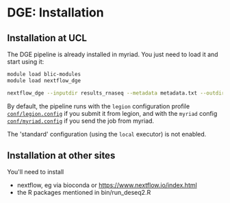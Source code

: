 # DGE: Installation

## Installation at UCL

The DGE pipeline is already installed in myriad. You just need to load it and start using it:

```bash
module load blic-modules
module load nextflow_dge

nextflow_dge --inputdir results_rnaseq --metadata metadata.txt --outdir results_DGE 
```

By default, the pipeline runs with the `legion` configuration profile [`conf/legion.config`](../conf/legion.config) if you submit it from legion, and with the `myriad` config 
[`conf/myriad.config`](../conf/myriad.config) if you send the job from myriad.

The 'standard' configuration (using the `local` executor) is not enabled.


## Installation at other sites

You'll need to install 
* nextflow, eg via bioconda or https://www.nextflow.io/index.html
* the R packages mentioned in bin/run_deseq2.R

